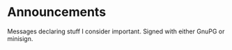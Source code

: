 # Announcements

Messages declaring stuff I consider important. Signed with either GnuPG or
minisign.
